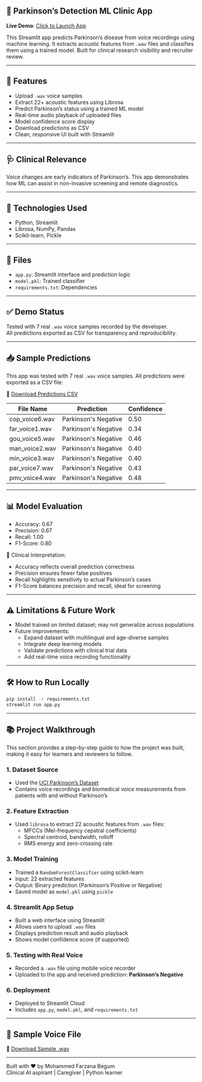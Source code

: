 ## 🎯 Parkinson’s Detection ML Clinic App

**Live Demo**: [Click to Launch App](https://parkinsons-detection-ml-clinic-farzana-lrualqrejpwdikb9ktyuoa.streamlit.app)

This Streamlit app predicts Parkinson’s disease from voice recordings using machine learning. It extracts acoustic features from `.wav` files and classifies them using a trained model. Built for clinical research visibility and recruiter review.

---

## 🧠 Features

- Upload `.wav` voice samples
- Extract 22+ acoustic features using Librosa
- Predict Parkinson’s status using a trained ML model
- Real-time audio playback of uploaded files
- Model confidence score display
- Download predictions as CSV
- Clean, responsive UI built with Streamlit

---

## 🩺 Clinical Relevance

Voice changes are early indicators of Parkinson’s. This app demonstrates how ML can assist in non-invasive screening and remote diagnostics.

---

## 🚀 Technologies Used

- Python, Streamlit  
- Librosa, NumPy, Pandas  
- Scikit-learn, Pickle

---

## 📁 Files

- `app.py`: Streamlit interface and prediction logic  
- `model.pkl`: Trained classifier  
- `requirements.txt`: Dependencies

---

## ✅ Demo Status

Tested with 7 real `.wav` voice samples recorded by the developer.  
All predictions exported as CSV for transparency and reproducibility.

---

## 📥 Sample Predictions

This app was tested with 7 real `.wav` voice samples. All predictions were exported as a CSV file:

🔗 [Download Predictions CSV](https://github.com/farzana1322/Parkinsons-Detection-ML-Clinic-Farzana/blob/main/predictions.csv)

| File Name       | Prediction           | Confidence |
|----------------|----------------------|------------|
| cop_voice6.wav | Parkinson's Negative | 0.50       |
| far_voice1.wav | Parkinson's Negative | 0.34       |
| gou_voice5.wav | Parkinson's Negative | 0.46       |
| man_voice2.wav | Parkinson's Negative | 0.40       |
| min_voice3.wav | Parkinson's Negative | 0.40       |
| par_voice7.wav | Parkinson's Negative | 0.43       |
| pmv_voice4.wav | Parkinson's Negative | 0.48       |

---

## 📊 Model Evaluation

- Accuracy: 0.67  
- Precision: 0.67  
- Recall: 1.00  
- F1-Score: 0.80  

🧠 Clinical Interpretation:
- Accuracy reflects overall prediction correctness  
- Precision ensures fewer false positives  
- Recall highlights sensitivity to actual Parkinson’s cases  
- F1-Score balances precision and recall, ideal for screening

---

## ⚠️ Limitations & Future Work

- Model trained on limited dataset; may not generalize across populations  
- Future improvements:
  - Expand dataset with multilingual and age-diverse samples  
  - Integrate deep learning models  
  - Validate predictions with clinical trial data  
  - Add real-time voice recording functionality

---

## 🛠️ How to Run Locally

```bash
pip install -r requirements.txt
streamlit run app.py
```

---

## 📚 Project Walkthrough

This section provides a step-by-step guide to how the project was built, making it easy for learners and reviewers to follow.

### 1. Dataset Source  
- Used the [UCI Parkinson’s Dataset](https://archive.ics.uci.edu/dataset/174/parkinsons)  
- Contains voice recordings and biomedical voice measurements from patients with and without Parkinson’s

### 2. Feature Extraction  
- Used `librosa` to extract 22 acoustic features from `.wav` files:  
  - MFCCs (Mel-frequency cepstral coefficients)  
  - Spectral centroid, bandwidth, rolloff  
  - RMS energy and zero-crossing rate

### 3. Model Training  
- Trained a `RandomForestClassifier` using scikit-learn  
- Input: 22 extracted features  
- Output: Binary prediction (Parkinson’s Positive or Negative)  
- Saved model as `model.pkl` using `pickle`

### 4. Streamlit App Setup  
- Built a web interface using Streamlit  
- Allows users to upload `.wav` files  
- Displays prediction result and audio playback  
- Shows model confidence score (if supported)

### 5. Testing with Real Voice  
- Recorded a `.wav` file using mobile voice recorder  
- Uploaded to the app and received prediction: **Parkinson’s Negative**

### 6. Deployment  
- Deployed to Streamlit Cloud  
- Includes `app.py`, `model.pkl`, and `requirements.txt`

---

## 📎 Sample Voice File

📎 [Download Sample .wav](https://github.com/farzana1322/Parkinsons-Detection-ML-Clinic-Farzana/raw/main/test_voice.wav)

---

Built with ❤️ by Mohammed Farzana Begum  
Clinical AI aspirant | Caregiver | Python learner
